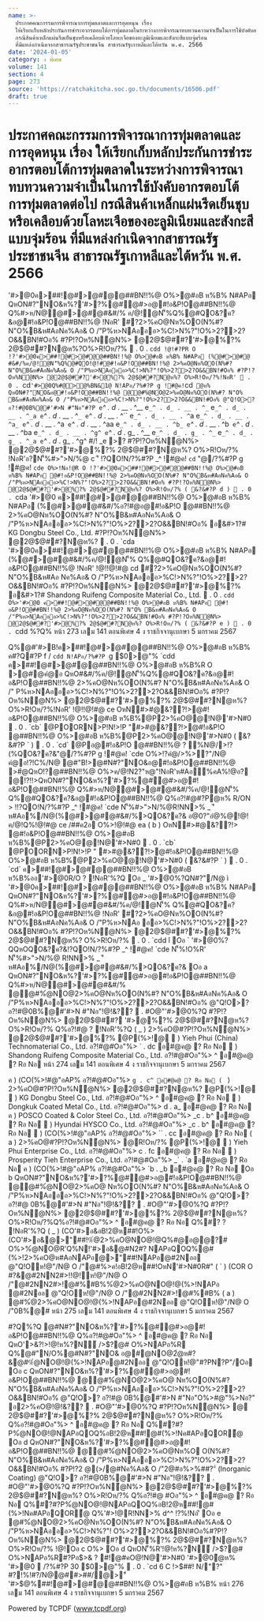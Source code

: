 ```yaml
---
name: >-
  ประกาศคณะกรรมการพิจารณาการทุ่มตลาดและการอุดหนุน เรื่อง
  ให้เรียกเก็บหลักประกันการชำระอากรตอบโต้การทุ่มตลาดในระหว่างการพิจารณาทบทวนความจำเป็นในการใช้บังคับอากรตอบโต้การทุ่มตลาดต่อไป
  กรณีสินค้าเหล็กแผ่นรีดเย็นชุบหรือเคลือบด้วยโลหะเจือของอะลูมิเนียมและสังกะสีแบบจุ่มร้อน
  ที่มีแหล่งกำเนิดจากสาธารณรัฐประชาชนจีน สาธารณรัฐเกาหลีและไต้หวัน พ.ศ. 2566
date: '2024-01-05'
category: ง พิเศษ
volume: 141
section: 4
page: 273
source: 'https://ratchakitcha.soc.go.th/documents/16506.pdf'
draft: true
---
```


# ประกาศคณะกรรมการพิจารณาการทุ่มตลาดและการอุดหนุน เรื่อง ให้เรียกเก็บหลักประกันการชำระอากรตอบโต้การทุ่มตลาดในระหว่างการพิจารณาทบทวนความจำเป็นในการใช้บังคับอากรตอบโต้การทุ่มตลาดต่อไป กรณีสินค้าเหล็กแผ่นรีดเย็นชุบหรือเคลือบด้วยโลหะเจือของอะลูมิเนียมและสังกะสีแบบจุ่มร้อน ที่มีแหล่งกำเนิดจากสาธารณรัฐประชาชนจีน สาธารณรัฐเกาหลีและไต้หวัน พ.ศ. 2566

'#>@0ค>##!@#>@#@@##BN!!%@ O%>@#อB ห%B% N#APอ QหON#?"NO&ห%?'#>?%@#ํ@#>อ@#!อ&P!O@##BN!!%@ Q%#>ห/N@@#>@#@#&#/% ค/@!ํ@N'็%Q%@#QO&?ค?&อ@#!อ&P!O@##BN!!%@ !NอR' #?2>%คO@Nห%OO(N%#? N"O%B&ห#AอNค%Aอ& O /"P%ห>NAอออ>%C!>N%?"!O%>2?>2?O&&BN!#Oอ% #?P!?Oห%Nํ@N%> @2@$@##?'#>@%?% 2@$@##?N@ห%?O%>R!Oห/?%  . 0 . `cdd !@!#?PR O !?'#>@0ค>##!@#>@#@@##BN!!%@ O%>@#อB ห%B% N#APอ (%@#>@#@ #&#/%ค/@!ํ@N'็%Q%@#QO!@!#@#!อ&P!O@##BN!!%@ 2>%คO@Nห%OO(N%#? N"O%B&ห#AอNค%Aอ& O /"P%ห>NAอออ>%C!>N%?"!O%>2?>2?O&&BN!#Oอ% #?P!?Oห%Nํ@N%> @2@$@##?'#>@%?% 2@$@##?N@ห%? O%>R!Oห/?%!NอR'  . 0 . `cd` '#>@0Q%#@>@%BN&1@ N!APอ/?%#?P g !#@ค! `cd` ํ@ห% QหON#?"NO&อ@#!อ&P!O@##BN!!%@ @@#%ํ@NO@2>%คO@Nห%OO(N%#? N"O% B&ห#AอNค%Aอ& O /"P%ห>NAอออ>%C!>N%?"!O%>2?>2?O&&BN!#Oอ% @"Q!O>? อ?!#@0B%@#'#>N #"Nอ"#?P e`_^ . d_ . __ . ^__ e`_^ . d_ . __ . ^_` e`_^ . d_ . __ . ^_a e`_^ . d_ . __ . ^`_ e`_^ . d_ . __ . ^`` e`_^ . d_ . __ . ^`a e`_^ . d_ . __ . ^a_ e`_^ . d_ . __ . ^a` e`_^ . d_ . __ . ^aa e`_^ . d_ . __ . ^b_ e`_^ . d_ . __ . ^b` e`_^ . d_ . __ . ^ba e`_^ . d_ . __ . ^g^ e`_^ . d_ . g_ . ^__ e`_^ . d_ . g_ . ^_` e`_^ . d_ . g_ . ^_a e`_^ . d_ . g_ . ^g^ #/! _e >? #?P!?Oห%Nํ@N%> @2@$@##?'#>@%?% 2@$@##?N@ห%? O%>R!Oห/?% !NอR'อ?N'็%#>">N/%@ c 'ี !?QO!N/?%#?P _^ !#@ค! `cd` "@/?%#?P g !#@ค! `cde O%>!Nอ!@R O !?'#>@0ค>##!@#>@#@@##BN!!%@ O%>@#อB ห%B% N#APอ @#!อ&P!O@##BN!!%@ 2>%คO@Nห%OO(N%#? N"O%B&ห#AอNค%Aอ& O /"P%ห>NAอออ>%C!>N%?"!O%>2?>2?O&&BN!#Oอ% #?P!?Oห%Nํ@N%> @2@$@##?'#>@%?% 2@$@##?N@ห%? O%>R!Oห/?% ( &?&#?P d )  . 0 . `cda '#>@0 ค>##!@#>@#@@##BN!!%@ O%>@#อB ห%B% N#APอ (%@#>@#@#&#/%อ?!#@อ@#!อ&P!O @##BN!!%@ 2>%คO@Nห%OO(N%#? N"O%B&ห#AอNค%Aอ& O /"P%ห>NAอออ>%C!>N%?"!O%>2?>2?O&&BN!#Oอ% อ&#>1?# KG Dongbu Steel Co., Ltd. #?P!?Oห%Nํ@N%> @2@$@##?N@ห%?  . 0 . `cda '#>@0ค>##!@#>@#@@##BN!!%@ O%>@#อB ห%B% N#APอ (%@#>@#@#&#/%ค/@!ํ@N'็% Q%@#QO&?ค?&อ@#!อ&P!O@##BN!!%@ !NอR' !@!!@!#@ cd #?2>%คO@Nห%OO(N%#? N"O%B&ห#Aอ Nค%Aอ& O /"P%ห>NAอออ>%C!>N%?"!O%>2?>2?O&&BN!#Oอ% #?P!?Oห%Nํ@N%> @2@$@##?'#>@%?% อ&#>1?# Shandong Ruifeng Composite Material Co., Ltd.  . 0 . `cdd O%>'#>@0 ค>##!@#>@#@@##BN!!%@ O%>@#อB ห%B% N#APอ @#!อ&P!O@##BN!!%@ 2>%คO@Nห%OO(N%#? N"O% B&ห#AอNค%Aอ& O /"P%ห>NAอออ>%C!>N%?"!O%>2?>2?O&&BN!#Oอ% #?P!?Oห%Nํ@N%> @2@$@##?'#>@%?% 2@$@##?N@ห%? O%>R!Oห/?% ( &?&#?P e )  . 0 . `cdd %?Q% หน้า 273 เลม 141 ตอนพิเศษ 4 ง ราชกิจจานุเบกษา 5 มกราคม 2567

Q%@#'#>B!ค>##!@#>@#@@##BN!!%@ O%>@#อB ห%B% ค#?Q#?P f / `cdd N!APอ/?%#?P `g $0>@"% `cdd ค>##!@#>@#@@##BN!!%@ O%>@#อB ห%B%R O >@#@คํ@อ QหO#&#/%ค/@!ํ@N'็%Q%@#QO&?ค?&อ@#!อ&P!O@##BN!!%@ 2>%คO@Nห%OO(N%#? N"O%B&ห#AอNค%Aอ& O /" P%ห>NAอออ>%C!>N%?"!O%>2?>2?O&&BN!#Oอ% #?P!?Oห%Nํ@N%> @2@$@##?'#>@%?% 2@$@##?N@ห%? O%>R!Oห/?%!NอR' !@!!@!#@ ce OหN#>#@&??!>@#!อ&P!O@##BN!!%@ O%>@#อB ห%B%@P2>%คO@@!N@'#>N#0  . 0 . `cb` @POORN>P!N!>!P "#>#@&??!>@#!อ&P!O @##BN!!%@ O%>@#อB ห%B%@P2>%คO@@!N@'#>N#0 ( &?&#?P ` )  . 0 . `cd` @Pอ@#!อ&P!O @##BN!!%@ ? %N@/>!?(%QO&?ค?&"@/?%#?P g !#@ค! `cde O%>!?คํ@/>%>?"/N@ คํ@อ!?!C%/N@ @#"B!>@#N#?"NO&อ@#!อ&P!O@##BN!!%@ >#ํ@QหO!?@##BN!!%@ O%>ค/@!N2?"ห@"!NอR'ห#Aอื้%คA%!@อ? @!?!!>QหON#?"NO&ห%?'#>?%@#ํ@#>อ@#!อ&P!O@##BN!!%@ Q%#>ห/N@@#>@#@#&#/%ค/@!ํ@N'็% Q%@#QO&?ค?&อ@#!อ&P!O@##BN!!%@ Q%อ?!#@#?Pํ@ห% R/ON > !!?QO!N/?%#?P _^ !#@ค! `cde N'็%#>">N/%@R!NN>% _ 'ี ห#Aอ%/N@(%@#>@#@#&#/%>QO&?ค?& อ@0?"อํ@%@!@!ค/@!Q%!@!#@ ce /##ค2อ O%>!@!#@ ea ( b ) OหN#>#@&??!> @#!อ&P!O@##BN!!%@ O%>@#อB ห%B%@P2>%คO@@!N@'#>N#0  . 0 . `cb` @POORN>P!N!>!P " #>#@&??!>@#!อ&P!O@##BN!!%@ O%>@#อB ห%B%@P2>%คO@@!N@'#>N#0 ( &?&#?P ` )  . 0 . `cd` ค>##!@#>@#@@##BN!!%@ O%>@#อB ห%B%ออ'#>@0R/O ? !NอR'%?Q Oอ _ '#>@0%?QN#?"/N@ ì '#>@0ค>##!@#>@#@@##BN!!%@ O%>@#อB ห%B% N#APอ QหON#?"NO&ห%?'#>?%@#ํ@#>อ@#!อ&P!O@##BN!!%@ Q%#>ห/N@@#>@#@#&#/%ค/@!ํ@N'็% Q%@#QO&?ค?&อ@#!อ&P!O@##BN!!%@ !NอR' #?2>%คO@Nห%OO(N%#? N"O%B&ห#AอNค%Aอ& O /"P%ห>NAอ ออ>%C!>N%?"!O%>2?>2?O&&BN!#Oอ% #?P!?Oห%Nํ@N%> @2@$@##?'#>@%?% 2@$@##?N@ห%? O%>R!Oห/?%  . 0 . `cdd î Oอ ` '#>@0%?QQหOQO&?ค?&!?QO!N/?%#?P _^ !#@ค! `cde N'็%!O%R' N'็%#>">N/%@ R!NN>% _ 'ี ห#Aอ%/N@(%@#>@#@#&#/%>QO&?ค?& Oอ a QหON#?"NO&ห%?'#>?%@#ํ@#>อ@#!อ&P!O@##BN!!%@ Q%#>ห/N@@#>@#@#&#/% @@#%ํ@NO@2>%คO@Nห%OO(N%#? N"O%B&ห#AอNค%Aอ& O /"P%ห>NAอออ>%C!>N%?"!O%>2?>2?O&&BN!#Oอ% @"Q!O>? อ?!#@0B%@#'#>N #"Nอ"!@!&??  . #O@"'#>@0%?Q #?P!?Oห%Nํ@N%> @2@$@##? '#>@%?% 2@$@##?N@ห%? O%>R!Oห/?% Q%อ?!#@ ? !NอR'%?Q ( _ ) 2>%คO@#?P!?Oห%Nํ@N%> @2@$@##?'#>@%?% @P(%>!@  ) Yieh Phui (China) Technomaterial Co., Ltd. อ?!#@#Oอ"%> ` . dc อ#@ค@ ? Rอ Nอ  ) Shandong Ruifeng Composite Material Co., Ltd. อ?!#@#Oอ"%> ^ อ#@ค@ ? Rอ Nอ หน้า 274 เลม 141 ตอนพิเศษ 4 ง ราชกิจจานุเบกษา 5 มกราคม 2567

ค ) (CO(%>!#@"อAP% อ?!#@#Oอ"%> `g . c^ อ#@ค@ ? Rอ Nอ ( ` ) 2>%คO@#?P!?Oห%Nํ@N%> @2@$@##?N@ห%? @P(%>!@  ) KG Dongbu Steel Co., Ltd. อ?!#@#Oอ"%> ^ อ#@ค@ ? Rอ Nอ  ) Dongkuk Coated Metal Co., Ltd. อ?!#@#Oอ"%> d . a_ อ#@ค@ ? Rอ Nอ ค ) POSCO Coated & Color Steel Co., Ltd. อ?!#@#Oอ"%> _c . b^ อ#@ค@ ? Rอ Nอ  ) Hyundai HYSCO Co., Ltd. อ?!#@#Oอ"%> _c . b^ อ#@ค@ ? Rอ Nอ  ) (CO(%>!#@"อAP% อ?!#@#Oอ"%> `` . cc อ#@ค@ ? Rอ Nอ ( a ) 2>%คO@#?P!?Oห%Nํ@N%> @R!Oห/?% @P(%>!@  ) Yieh Phui Enterprise Co., Ltd. อ?!#@#Oอ"%> c . fc อ#@ค@ ? Rอ Nอ  ) Prosperity Tieh Enterprise Co., Ltd. อ?!#@#Oอ"%> _` . `a อ#@ค@ ? Rอ Nอ ค ) (CO(%>!#@"อAP% อ?!#@#Oอ"%> `b . _b อ#@ค@ ? Rอ Nอ Oอ b QหON#?"NO&ห%?'#>?%@#ํ@#>อ@#!อ&P!O@##BN!!%@ @@#%ํ@NO@2>%คO@ Nห%OO(N%#? N"O%B&ห#AอNค%Aอ& O /"P%ห>NAอออ>%C!>N%?"!O%>2?>2?O&&BN!#Oอ% @"Q!O>? อ?!#@ 0B%@#'#>N #"Nอ"!@!&??  . #O@"'#>@0%?Q #?P!?Oห%Nํ@N%> @2@$@##?'#>@%?% 2@$@##?N@ห%? O%>R!Oห/?%Q%อ?!#@#Oอ"%> ^ อ#@ค@ ? Rอ Nอ Q%#? ? !NอR'%?Q ( _ ) (CO'#>อ&อB!2@ห##!O%>(CO'#>อ&@>"##!%ํ@2>%คO@NO@!@Q%#@อ@@?# O%>%ํ@NO@R'Q%N!'#>อ&@#N2#? NAPอQOQ%@#(%>!2>%คO@ห#AอNAPอ@>"##!NAPอ@#2Nออ @"Q!Oห!@"/N@ O /"@#%>ค!อB!2@ห##!OหN'#>N#0R#" ( ` ) (COR O #?&@#2NN2#>!!@!ห!@"/N@ O /"@#2NN2#>!@#%#B%%ํ@2>%คO@NO@!@(%>!NAPอ @#2Nออ @"Q!Oห!@"/N@ O /"@#2NN2#>!@#%#B% ( a ) @#%ํ@2>%คO@NO@!@(%>!NAPอ@#2Nออ @"Q!Oห!@"/N@ O /"0B%@# หน้า 275 เลม 141 ตอนพิเศษ 4 ง ราชกิจจานุเบกษา 5 มกราคม 2567

#?Q%?Q @#N#?"NO&ห%?'#>?%@#ํ@#>อ@#!อ&P!O@##BN!!%@ Q%อ?!#@#Oอ"%> ^ อ#@ค@ ? Rอ Nอ QหO'>&?!>!@!ห%?N์ />$?@# O%>NAPอ%R Q%@#"N/O%@#N#?"NO& อ@#@NO@2ํ@ห#?&@#%ํ@NO@!@(%>!NAPอ@#2Nออ @"Q!Oห!@"#?PN?P"/Oอ Oอ c QหON#?"NO&ห%?'#>?%@#ํ@#>อ@#!อ&P!O@##BN!!%@ @@#%ํ@NO@2>%คO@ Nห%OO(N%#? N"O%B&ห#AอNค%Aอ& O /"P%ห>NAอออ>%C!>N%?"!O%>2?>2?O&&BN!#Oอ% @"Q!O>? อ?!#@ 0B%@#'#>N #"Nอ"O%>#@"%>Nอ?" อ2>%คO@!@!&??  . #O@"'#>@0%?Q #?P!?Oห%Nํ@N%> @ 2@$@##?'#>@%?% 2@$@##?N@ห%? O%>R!Oห/?% Q%อ?!#@#Oอ"%> ^ อ#@ค@ ? Rอ Nอ Q%#?#?P%ํ@NO@!@NAPอQOQ%อB!2@ห##!@#(%>!Nค#APอQOR้@ Oอ d QหON#?"NO&ห%?'#>?%@#ํ@#>อ@#!อ&P!O@##BN!!%@ @@#%ํ@NO@2>%คO@Nห%O O(N%#? N"O%B&ห#AอNค%Aอ& O /"P%ห>NAอออ>%C!>N%?"!O%>2?>2?O&&BN!#Oอ% #?P!?2 @(>/@#Nค%Aอ& O /"2@#อ%>%##?"์ (Inorganic Coating) @"Q!O>? อ?!#@0B%@#'#>N #"Nอ"!@!&??  . #O@"'#>@0%?Q #?P!?Oห%Nํ@N%> @2@$@##?'#>@%?% 2@$@##?N@ห%? O%>R!Oห/?% Q%อ?!#@ #Oอ"%> ^ อ#@ค@ ? Rอ Nอ Q%#?#?P%ํ@NO@!@NAPอQOQ%อB!2@ห##!@#(%>!Nค#APอQOR้@ Q%'#>!@R!NN>% d^^ !?%!Nอ'ี Oอ e @#%ํ@NO@2>%คO@Nห%OO(N%#? N"O%B&ห#AอNค%Aอ& O /"P%ห>NAอออ>%C!>N%?"! O%>2?>2?O&&BN!#Oอ%#?P!?Oห%Nํ@N%> @2@$@##?'#>@%?% 2@$@##?N@ห%? O%>R!Oห/?% !@!Oอ c O%> Oอ d QหON'็%R'!@!ห%?N์ />$?@# O%>NAPอ%R#?Pอ$>& ? #!@#คO@!N@'#>N#0 '#>@0ํ@ห% '#>@0  /?%#?P 30 $0>@"%  . 0 . `cd 6 C !>$##! N/"?" #?!%!#?/N@@##>##/@>"์ '#>$@%##!@#>@#@@##BN!!%@ O%>@#อB ห%B% หน้า 276 เลม 141 ตอนพิเศษ 4 ง ราชกิจจานุเบกษา 5 มกราคม 2567















Powered by TCPDF (www.tcpdf.org)

